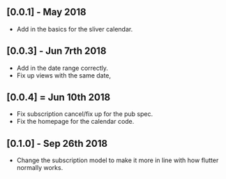## [0.0.1] -  May 2018

* Add in the basics for the sliver calendar.

## [0.0.3] - Jun 7rth 2018

* Add in the date range correctly.
* Fix up views with the same date,

## [0.0.4] = Jun 10th 2018

* Fix subscription cancel/fix up for the pub spec.
* Fix the homepage for the calendar code.

## [0.1.0] - Sep 26th 2018

* Change the subscription model to make it more in line with
how flutter normally works.